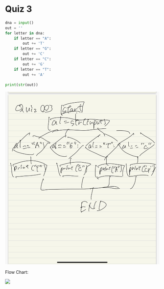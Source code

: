 # Quiz 3

```.py
dna = input()
out = ''
for letter in dna:
    if letter == "A":
        out += 'T'
    if letter == "G":
        out += 'C'
    if letter == "C":
        out += 'G'
    if letter == "T":
        out += 'A'

print(str(out))
```


![](quiz003.jpg)


Flow Chart:


![](003flowchart.jpg)




